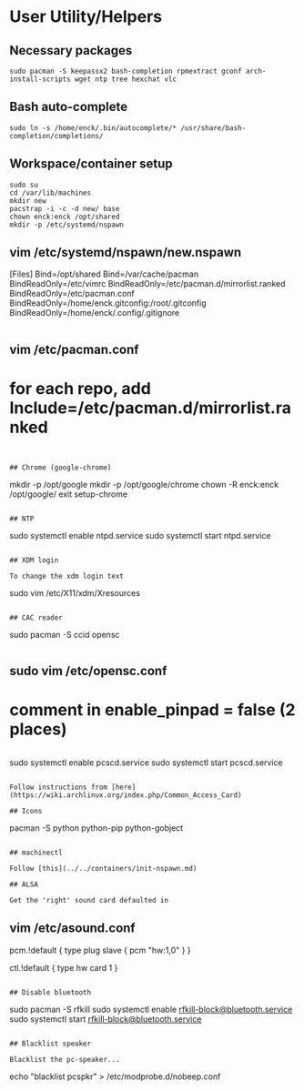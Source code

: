 # User Utility/Helpers

## Necessary packages
```
sudo pacman -S keepassx2 bash-completion rpmextract gconf arch-install-scripts wget ntp tree hexchat vlc
```

## Bash auto-complete
```
sudo ln -s /home/enck/.bin/autocomplete/* /usr/share/bash-completion/completions/
```

## Workspace/container setup
```
sudo su
cd /var/lib/machines
mkdir new
pacstrap -i -c -d new/ base
chown enck:enck /opt/shared
mkdir -p /etc/systemd/nspawn

```
vim /etc/systemd/nspawn/new.nspawn
---
[Files]
Bind=/opt/shared
Bind=/var/cache/pacman
BindReadOnly=/etc/vimrc
BindReadOnly=/etc/pacman.d/mirrorlist.ranked
BindReadOnly=/etc/pacman.conf
BindReadOnly=/home/enck.gitconfig:/root/.gitconfig
BindReadOnly=/home/enck/.config/.gitignore
```

```
vim /etc/pacman.conf
---
# for each repo, add Include=/etc/pacman.d/mirrorlist.ranked
```


## Chrome (google-chrome)
```
mkdir -p /opt/google
mkdir -p /opt/google/chrome
chown -R enck:enck /opt/google/
exit
setup-chrome
```

## NTP

```
sudo systemctl enable ntpd.service
sudo systemctl start ntpd.service
```

## XDM login

To change the xdm login text
```
sudo vim /etc/X11/xdm/Xresources
```

## CAC reader
```
sudo pacman -S ccid opensc
```

```
sudo vim /etc/opensc.conf
---
# comment in enable_pinpad = false (2 places)
```

```
sudo systemctl enable pcscd.service
sudo systemctl start pcscd.service
```

Follow instructions from [here](https://wiki.archlinux.org/index.php/Common_Access_Card)

## Icons

```
pacman -S python python-pip python-gobject
```

## machinectl

Follow [this](../../containers/init-nspawn.md)

## ALSA

Get the 'right' sound card defaulted in
```
vim /etc/asound.conf
---
pcm.!default {
	type plug
	slave {
		pcm "hw:1,0"
	}
}

ctl.!default {
	type hw
	card 1
}
```

## Disable bluetooth
```
sudo pacman -S rfkill
sudo systemctl enable rfkill-block@bluetooth.service
sudo systemctl start rfkill-block@bluetooth.service
```

## Blacklist speaker

Blacklist the pc-speaker...
```
echo "blacklist pcspkr" > /etc/modprobe.d/nobeep.conf
```
